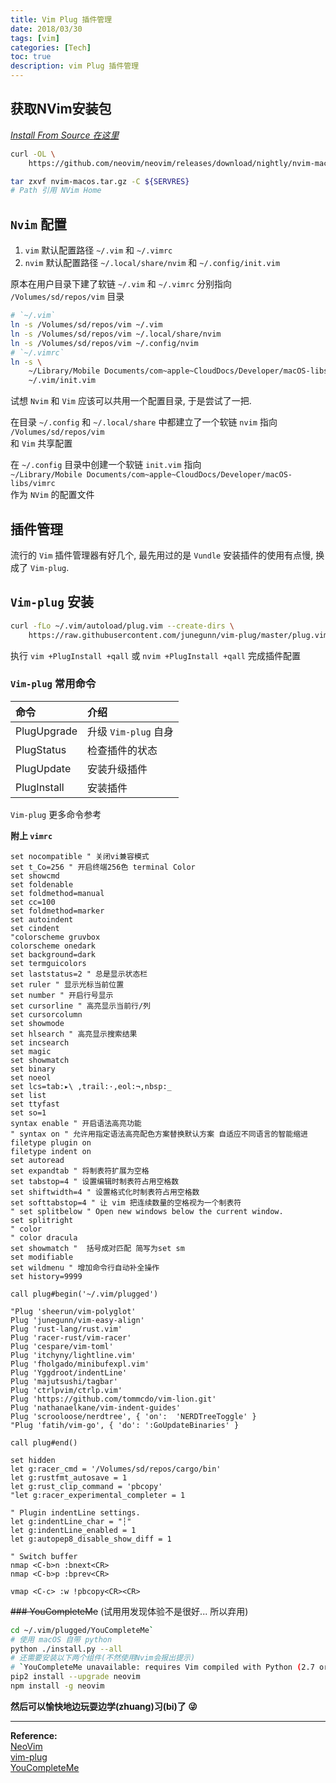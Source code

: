 ```yaml
---
title: Vim Plug 插件管理
date: 2018/03/30
tags: [vim]
categories: [Tech]
toc: true
description: vim Plug 插件管理
---
```


##  获取NVim安装包

*[Install From Source 在这里](https://github.com/neovim/neovim/wiki/Building-Neovim)*
```bash
curl -OL \
    https://github.com/neovim/neovim/releases/download/nightly/nvim-macos.tar.gz

tar zxvf nvim-macos.tar.gz -C ${SERVRES}
# Path 引用 NVim Home
```

## `Nvim` 配置

1. `vim` 默认配置路径 `~/.vim` 和 `~/.vimrc`
2. `nvim` 默认配置路径 `~/.local/share/nvim` 和 `~/.config/init.vim`

原本在用户目录下建了软链 `~/.vim` 和 `~/.vimrc` 分别指向 `/Volumes/sd/repos/vim` 目录

```bash
# `~/.vim`
ln -s /Volumes/sd/repos/vim ~/.vim
ln -s /Volumes/sd/repos/vim ~/.local/share/nvim 
ln -s /Volumes/sd/repos/vim ~/.config/nvim
# `~/.vimrc`
ln -s \
    ~/Library/Mobile Documents/com~apple~CloudDocs/Developer/macOS-libs/vimrc \
	~/.vim/init.vim
```

试想 `Nvim` 和 `Vim` 应该可以共用一个配置目录, 于是尝试了一把. 

在目录 `~/.config` 和 `~/.local/share` 中都建立了一个软链 `nvim` 指向  
`/Volumes/sd/repos/vim`  
和 `Vim` 共享配置

在 `~/.config` 目录中创建一个软链 `init.vim` 指向  
`~/Library/Mobile Documents/com~apple~CloudDocs/Developer/macOS-libs/vimrc`  
作为 `NVim` 的配置文件

## 插件管理

流行的 `Vim` 插件管理器有好几个, 最先用过的是 `Vundle` 安装插件的使用有点慢, 换成了 `Vim-plug`.


## `Vim-plug` 安装

```bash
curl -fLo ~/.vim/autoload/plug.vim --create-dirs \
    https://raw.githubusercontent.com/junegunn/vim-plug/master/plug.vim
```

执行 `vim +PlugInstall +qall` 或 `nvim +PlugInstall +qall` 完成插件配置

### `Vim-plug` 常用命令

|命令|介绍|
|:---|:---|
|PlugUpgrade| 升级 `Vim-plug` 自身|
|PlugStatus| 检查插件的状态|
|PlugUpdate|安装升级插件|
|PlugInstall|安装插件|

`Vim-plug` 更多命令参考

**附上 `vimrc`**

```vim                                                    
set nocompatible " 关闭vi兼容模式
set t_Co=256 " 开启终端256色 terminal Color
set showcmd
set foldenable
set foldmethod=manual
set cc=100
set foldmethod=marker
set autoindent
set cindent
"colorscheme gruvbox
colorscheme onedark
set background=dark
set termguicolors 
set laststatus=2 " 总是显示状态栏
set ruler " 显示光标当前位置
set number " 开启行号显示
set cursorline " 高亮显示当前行/列
set cursorcolumn
set showmode
set hlsearch " 高亮显示搜索结果
set incsearch
set magic
set showmatch
set binary
set noeol
set lcs=tab:▸\ ,trail:·,eol:¬,nbsp:_
set list
set ttyfast
set so=1
syntax enable " 开启语法高亮功能
" syntax on " 允许用指定语法高亮配色方案替换默认方案 自适应不同语言的智能缩进
filetype plugin on
filetype indent on
set autoread
set expandtab " 将制表符扩展为空格
set tabstop=4 " 设置编辑时制表符占用空格数
set shiftwidth=4 " 设置格式化时制表符占用空格数
set softtabstop=4 " 让 vim 把连续数量的空格视为一个制表符
" set splitbelow " Open new windows below the current window.
set splitright
" color
" color dracula
set showmatch "  括号成对匹配 简写为set sm
set modifiable
set wildmenu " 增加命令行自动补全操作
set history=9999

call plug#begin('~/.vim/plugged')

"Plug 'sheerun/vim-polyglot'
Plug 'junegunn/vim-easy-align'
Plug 'rust-lang/rust.vim'
Plug 'racer-rust/vim-racer'
Plug 'cespare/vim-toml'
Plug 'itchyny/lightline.vim'
Plug 'fholgado/minibufexpl.vim'
Plug 'Yggdroot/indentLine'
Plug 'majutsushi/tagbar'
Plug 'ctrlpvim/ctrlp.vim'
Plug 'https://github.com/tommcdo/vim-lion.git'
Plug 'nathanaelkane/vim-indent-guides'
Plug 'scrooloose/nerdtree', { 'on':  'NERDTreeToggle' }
"Plug 'fatih/vim-go', { 'do': ':GoUpdateBinaries' }

call plug#end()

set hidden
let g:racer_cmd = '/Volumes/sd/repos/cargo/bin'
let g:rustfmt_autosave = 1
let g:rust_clip_command = 'pbcopy'
"let g:racer_experimental_completer = 1

" Plugin indentLine settings.
let g:indentLine_char = "┆"
let g:indentLine_enabled = 1
let g:autopep8_disable_show_diff = 1

" Switch buffer
nmap <C-b>n :bnext<CR>
nmap <C-b>p :bprev<CR>

vmap <C-c> :w !pbcopy<CR><CR>
```

~~### YouCompleteMe~~ (试用用发现体验不是很好... 所以弃用)

```bash
cd ~/.vim/plugged/YouCompleteMe`
# 使用 macOS 自带 python
python ./install.py --all
# 还需要安装以下两个组件(不然使用Nvim会报出提示)
# `YouCompleteMe unavailable: requires Vim compiled with Python (2.7 or 3.4+) support.`
pip2 install --upgrade neovim
npm install -g neovim
```

**然后可以愉快地边玩耍边学(zhuang)习(bi)了 😜**

---


**Reference:**  
[NeoVim](https://github.com/neovim/neovim)  
[vim-plug](https://github.com/junegunn/vim-plug)  
[YouCompleteMe](https://github.com/Valloric/YouCompleteMe#mac-os-x)

